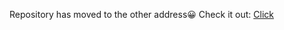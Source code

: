 Repository has moved to the other address😀
Сheck it out:
[Click](github.com/serchg0george/TeamSphere)
